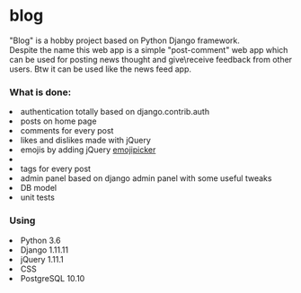 # blog
"Blog" is a hobby project based on Python Django framework.<br>
Despite the name this web app is a simple "post-comment" web app which can be used for posting news thought and give\receive feedback from other users. Btw it can be used like the news feed app.
<br>
### What is done:
<li>authentication totally based on django.contrib.auth</li>
<li>posts on home page</li>
<li>comments for every post</li>
<li>likes and dislikes made with jQuery</li>
<li>emojis by adding jQuery <a href="https://github.com/wedgies/jquery-emoji-picker">emojipicker</a><li>
<li>tags for every post</li>
<li>admin panel based on django admin panel with some useful tweaks</li>
<li>DB model</li>
<li>unit tests</li>
<h3>Using</h3>
<li>Python 3.6</li>
<li>Django 1.11.11</li>
<li>jQuery 1.11.1</li>
<li>CSS</li>
<li>PostgreSQL 10.10</li>
